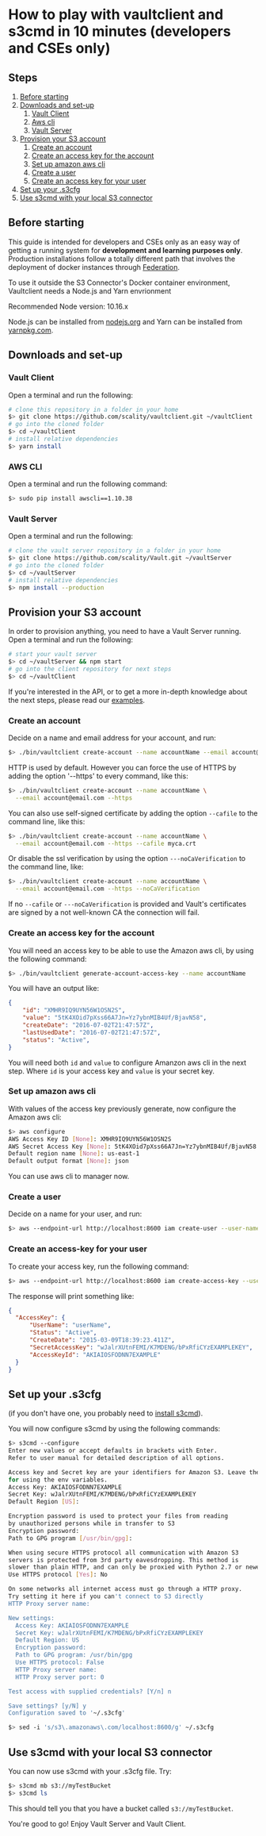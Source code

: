 # How to play with vaultclient and s3cmd in 10 minutes (developers and CSEs only)

## Steps

1. [Before starting](#before-starting)
2. [Downloads and set-up](#downloads-and-set-up)
    1. [Vault Client](#vault-client)
    2. [Aws cli](#aws-cli)
    3. [Vault Server](#vault-server)
3. [Provision your S3 account](#provision-your-s3-account)
    1. [Create an account](#create-an-account)
    2. [Create an access key for the account](#create-an-access-key-for-the-account)
    3. [Set up amazon aws cli](#set-up-amazon-aws-cli)
    4. [Create a user](#create-a-user)
    5. [Create an access key for your user](#create-an-access-key-for-your-user)
4. [Set up your .s3cfg](#set-up-your-s3cfg)
5. [Use s3cmd with your local S3 connector](#use-s3cmd-with-your-local-s3-connector)

## Before starting

This guide is intended for developers and CSEs only as an easy way of getting a
running system for **development and learning purposes only**. Production
installations follow a totally different path that involves the deployment of
docker instances through [Federation](https://github.com/scality/Federation).

To use it outside the S3 Connector's Docker container environment,
Vaultclient needs a Node.js and Yarn envrionment

Recommended Node version: 10.16.x

Node.js can be installed from [nodejs.org](https://nodejs.org/) and Yarn can be
installed from [yarnpkg.com](https://yarnpkg.com/).

## Downloads and set-up

### Vault Client

Open a terminal and run the following:

``` sh
# clone this repository in a folder in your home
$> git clone https://github.com/scality/vaultclient.git ~/vaultClient
# go into the cloned folder
$> cd ~/vaultClient
# install relative dependencies
$> yarn install
```

### AWS CLI

Open a terminal and run the following command:

```sh
$> sudo pip install awscli==1.10.38
```

### Vault Server

Open a terminal and run the following:

``` sh
# clone the vault server repository in a folder in your home
$> git clone https://github.com/scality/Vault.git ~/vaultServer
# go into the cloned folder
$> cd ~/vaultServer
# install relative dependencies
$> npm install --production
```

## Provision your S3 account

In order to provision anything, you need to have a Vault Server running. Open a
terminal and run the following:

``` sh
# start your vault server
$> cd ~/vaultServer && npm start
# go into the client repository for next steps
$> cd ~/vaultClient
```

If you're interested in the API, or to get a more in-depth knowledge about
the next steps, please read our [examples](./Examples.md).

### Create an account

Decide on a name and email address for your account, and run:

``` sh
$> ./bin/vaultclient create-account --name accountName --email account@email.com
```

HTTP is used by default. However you can force the use of HTTPS by adding the
option '--https' to every command, like this:

``` sh
$> ./bin/vaultclient create-account --name accountName \
  --email account@email.com --https
```

You can also use self-signed certificate by adding the option ```--cafile``` to
the command line, like this:

``` sh
$> ./bin/vaultclient create-account --name accountName \
  --email account@email.com --https --cafile myca.crt
```

Or disable the ssl verification by using the option ```---noCaVerification```
to the command line, like:

```sh
$> ./bin/vaultclient create-account --name accountName \
  --email account@email.com --https --noCaVerification
```

If no ```--cafile``` or ```---noCaVerification``` is provided and Vault's
certificates are signed by a not well-known CA the connection will fail.

### Create an access key for the account

You will need an access key to be able to use the Amazon aws cli, by using the
following command:

```sh
$> ./bin/vaultclient generate-account-access-key --name accountName
```

You will have an output like:

```json
{
    "id": "XMHR9IQ9UYN56W1OSN2S",
    "value": "5tK4XOid7pXss66A7Jn=Yz7ybnMIB4Uf/BjavN58",
    "createDate": "2016-07-02T21:47:57Z",
    "lastUsedDate": "2016-07-02T21:47:57Z",
    "status": "Active",
}
```

You will need both ```id``` and ```value``` to configure Amanzon aws cli in
the next step. Where ```id``` is your access key and ```value``` is your
secret key.

### Set up amazon aws cli

With values of the access key previously generate, now configure the Amazon
aws cli:

```sh
$> aws configure
AWS Access Key ID [None]: XMHR9IQ9UYN56W1OSN2S
AWS Secret Access Key [None]: 5tK4XOid7pXss66A7Jn=Yz7ybnMIB4Uf/BjavN58
Default region name [None]: us-east-1
Default output format [None]: json
```

You can use aws cli to manager now.

### Create a user

Decide on a name for your user, and run:

``` sh
$> aws --endpoint-url http://localhost:8600 iam create-user --user-name userName
```

### Create an access-key for your user

To create your access key, run the following command:

``` sh
$> aws --endpoint-url http://localhost:8600 iam create-access-key --user-name userName
```

The response will print something like:

``` json
{
  "AccessKey": {
      "UserName": "userName",
      "Status": "Active",
      "CreateDate": "2015-03-09T18:39:23.411Z",
      "SecretAccessKey": "wJalrXUtnFEMI/K7MDENG/bPxRfiCYzEXAMPLEKEY",
      "AccessKeyId": "AKIAIOSFODNN7EXAMPLE"
  }
}
```

## Set up your .s3cfg

(if you don't have one, you probably need to
[install s3cmd](http://s3tools.org/s3cmd)).

You will now configure s3cmd by using the following commands:

```sh
$> s3cmd --configure
Enter new values or accept defaults in brackets with Enter.
Refer to user manual for detailed description of all options.

Access key and Secret key are your identifiers for Amazon S3. Leave them empty
for using the env variables.
Access Key: AKIAIOSFODNN7EXAMPLE
Secret Key: wJalrXUtnFEMI/K7MDENG/bPxRfiCYzEXAMPLEKEY
Default Region [US]:

Encryption password is used to protect your files from reading
by unauthorized persons while in transfer to S3
Encryption password:
Path to GPG program [/usr/bin/gpg]:

When using secure HTTPS protocol all communication with Amazon S3
servers is protected from 3rd party eavesdropping. This method is
slower than plain HTTP, and can only be proxied with Python 2.7 or newer
Use HTTPS protocol [Yes]: No

On some networks all internet access must go through a HTTP proxy.
Try setting it here if you can't connect to S3 directly
HTTP Proxy server name:

New settings:
  Access Key: AKIAIOSFODNN7EXAMPLE
  Secret Key: wJalrXUtnFEMI/K7MDENG/bPxRfiCYzEXAMPLEKEY
  Default Region: US
  Encryption password:
  Path to GPG program: /usr/bin/gpg
  Use HTTPS protocol: False
  HTTP Proxy server name:
  HTTP Proxy server port: 0

Test access with supplied credentials? [Y/n] n

Save settings? [y/N] y
Configuration saved to '~/.s3cfg'
```

```sh
$> sed -i 's/s3\.amazonaws\.com/localhost:8600/g' ~/.s3cfg
```

## Use s3cmd with your local S3 connector

You can now use s3cmd with your .s3cfg file. Try:

``` sh
$> s3cmd mb s3://myTestBucket
$> s3cmd ls
```

This should tell you that you have a bucket called ```s3://myTestBucket```.

You're good to go! Enjoy Vault Server and Vault Client.
